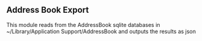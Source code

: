 ## Address Book Export

This module reads from the AddressBook sqlite databases in ~/Library/Application Support/AddressBook and outputs the results as json
